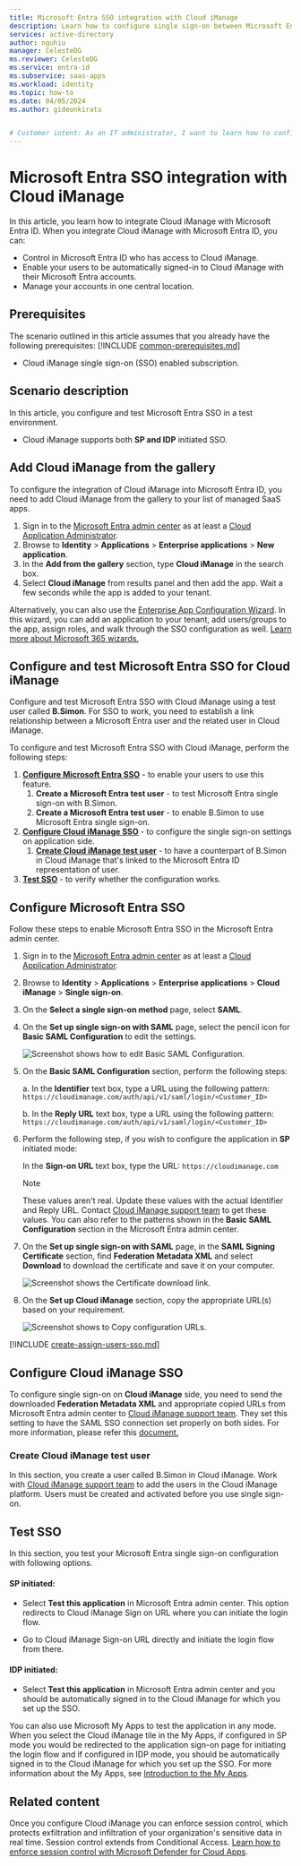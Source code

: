 ```yaml
---
title: Microsoft Entra SSO integration with Cloud iManage
description: Learn how to configure single sign-on between Microsoft Entra ID and Cloud iManage.
services: active-directory
author: nguhiu
manager: CelesteDG
ms.reviewer: CelesteDG
ms.service: entra-id
ms.subservice: saas-apps
ms.workload: identity
ms.topic: how-to
ms.date: 04/05/2024
ms.author: gideonkiratu


# Customer intent: As an IT administrator, I want to learn how to configure single sign-on between Microsoft Entra ID and Cloud iManage so that I can control who has access to Cloud iManage, enable automatic sign-in with Microsoft Entra accounts, and manage my accounts in one central location.
---
```


# Microsoft Entra SSO integration with Cloud iManage

In this article,  you learn how to integrate Cloud iManage with Microsoft Entra ID. When you integrate Cloud iManage with Microsoft Entra ID, you can:

* Control in Microsoft Entra ID who has access to Cloud iManage.
* Enable your users to be automatically signed-in to Cloud iManage with their Microsoft Entra accounts.
* Manage your accounts in one central location.

## Prerequisites
The scenario outlined in this article assumes that you already have the following prerequisites:
[!INCLUDE [common-prerequisites.md](~/identity/saas-apps/includes/common-prerequisites.md)]
* Cloud iManage single sign-on (SSO) enabled subscription.

## Scenario description

In this article,  you configure and test Microsoft Entra SSO in a test environment.

* Cloud iManage supports both **SP and IDP** initiated SSO.

## Add Cloud iManage from the gallery

To configure the integration of Cloud iManage into Microsoft Entra ID, you need to add Cloud iManage from the gallery to your list of managed SaaS apps.

1. Sign in to the [Microsoft Entra admin center](https://entra.microsoft.com) as at least a [Cloud Application Administrator](~/identity/role-based-access-control/permissions-reference.md#cloud-application-administrator).
1. Browse to **Identity** > **Applications** > **Enterprise applications** > **New application**.
1. In the **Add from the gallery** section, type **Cloud iManage** in the search box.
1. Select **Cloud iManage** from results panel and then add the app. Wait a few seconds while the app is added to your tenant.

Alternatively, you can also use the [Enterprise App Configuration Wizard](https://portal.office.com/AdminPortal/home?Q=Docs#/azureadappintegration). In this wizard, you can add an application to your tenant, add users/groups to the app, assign roles, and walk through the SSO configuration as well. [Learn more about Microsoft 365 wizards.](/microsoft-365/admin/misc/azure-ad-setup-guides)

## Configure and test Microsoft Entra SSO for Cloud iManage

Configure and test Microsoft Entra SSO with Cloud iManage using a test user called **B.Simon**. For SSO to work, you need to establish a link relationship between a Microsoft Entra user and the related user in Cloud iManage.

To configure and test Microsoft Entra SSO with Cloud iManage, perform the following steps:

1. **[Configure Microsoft Entra SSO](#configure-microsoft-entra-sso)** - to enable your users to use this feature.
    1. **Create a Microsoft Entra test user** - to test Microsoft Entra single sign-on with B.Simon.
    1. **Create a Microsoft Entra test user** - to enable B.Simon to use Microsoft Entra single sign-on.
1. **[Configure Cloud iManage SSO](#configure-cloud-imanage-sso)** - to configure the single sign-on settings on application side.
    1. **[Create Cloud iManage test user](#create-cloud-imanage-test-user)** - to have a counterpart of B.Simon in Cloud iManage that's linked to the Microsoft Entra ID representation of user.
1. **[Test SSO](#test-sso)** - to verify whether the configuration works.

## Configure Microsoft Entra SSO

Follow these steps to enable Microsoft Entra SSO in the Microsoft Entra admin center.

1. Sign in to the [Microsoft Entra admin center](https://entra.microsoft.com) as at least a [Cloud Application Administrator](~/identity/role-based-access-control/permissions-reference.md#cloud-application-administrator).
1. Browse to **Identity** > **Applications** > **Enterprise applications** > **Cloud iManage** > **Single sign-on**.
1. On the **Select a single sign-on method** page, select **SAML**.
1. On the **Set up single sign-on with SAML** page, select the pencil icon for **Basic SAML Configuration** to edit the settings.

   ![Screenshot shows how to edit Basic SAML Configuration.](common/edit-urls.png "Basic Configuration")

1. On the **Basic SAML Configuration** section, perform the following steps:

    a. In the **Identifier** text box, type a URL using the following pattern:
    `https://cloudimanage.com/auth/api/v1/saml/login/<Customer_ID>`

    b. In the **Reply URL** text box, type a URL using the following pattern:
    `https://cloudimanage.com/auth/api/v1/saml/login/<Customer_ID>`

1. Perform the following step, if you wish to configure the application in **SP** initiated mode:

    In the **Sign-on URL** text box, type the URL:
    `https://cloudimanage.com`

	> [!NOTE]
	> These values aren't real. Update these values with the actual Identifier and Reply URL. Contact [Cloud iManage support team](mailto:cloudsupport@imanage.com) to get these values. You can also refer to the patterns shown in the **Basic SAML Configuration** section in the Microsoft Entra admin center.

1. On the **Set up single sign-on with SAML** page, in the **SAML Signing Certificate** section, find **Federation Metadata XML** and select **Download** to download the certificate and save it on your computer.

	![Screenshot shows the Certificate download link.](common/metadataxml.png "Certificate")

1. On the **Set up Cloud iManage** section, copy the appropriate URL(s) based on your requirement.

	![Screenshot shows to Copy configuration URLs.](common/copy-configuration-urls.png "Metadata")

[!INCLUDE [create-assign-users-sso.md](~/identity/saas-apps/includes/create-assign-users-sso.md)]

## Configure Cloud iManage SSO

To configure single sign-on on **Cloud iManage** side, you need to send the downloaded **Federation Metadata XML** and appropriate copied URLs from Microsoft Entra admin center to [Cloud iManage support team](mailto:cloudsupport@imanage.com). They set this setting to have the SAML SSO connection set properly on both sides. For more information, please refer this [document.](https://docs.imanage.com/cloud/cc-help/en-US/SAML_Single_Sign-On_(SSO).html)

### Create Cloud iManage test user

In this section, you create a user called B.Simon in Cloud iManage. Work with [Cloud iManage support team](mailto:cloudsupport@imanage.com) to add the users in the Cloud iManage platform. Users must be created and activated before you use single sign-on.

## Test SSO 

In this section, you test your Microsoft Entra single sign-on configuration with following options.
 
#### SP initiated:
 
* Select **Test this application** in Microsoft Entra admin center. This option redirects to Cloud iManage Sign on URL where you can initiate the login flow.  
 
* Go to Cloud iManage Sign-on URL directly and initiate the login flow from there.
 
#### IDP initiated:
 
* Select **Test this application** in Microsoft Entra admin center and you should be automatically signed in to the Cloud iManage for which you set up the SSO.
 
You can also use Microsoft My Apps to test the application in any mode. When you select the Cloud iManage tile in the My Apps, if configured in SP mode you would be redirected to the application sign-on page for initiating the login flow and if configured in IDP mode, you should be automatically signed in to the Cloud iManage for which you set up the SSO. For more information about the My Apps, see [Introduction to the My Apps](https://support.microsoft.com/account-billing/sign-in-and-start-apps-from-the-my-apps-portal-2f3b1bae-0e5a-4a86-a33e-876fbd2a4510).

## Related content

Once you configure Cloud iManage you can enforce session control, which protects exfiltration and infiltration of your organization's sensitive data in real time. Session control extends from Conditional Access. [Learn how to enforce session control with Microsoft Defender for Cloud Apps](/cloud-app-security/proxy-deployment-any-app).